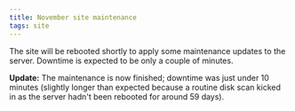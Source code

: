 ```yaml
---
title: November site maintenance
tags: site
---
```


The site will be rebooted shortly to apply some maintenance updates to the server. Downtime is expected to be only a couple of minutes.

**Update:** The maintenance is now finished; downtime was just under 10 minutes (slightly longer than expected because a routine disk scan kicked in as the server hadn't been rebooted for around 59 days).
